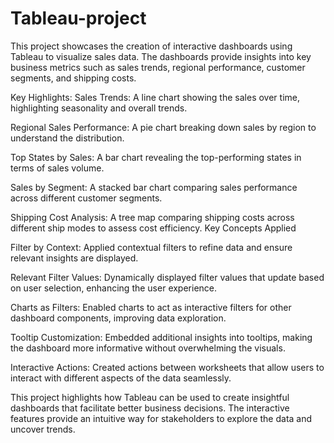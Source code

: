 # Tableau-project
This project showcases the creation of interactive dashboards using Tableau to visualize sales data. The dashboards provide insights into key business metrics such as sales trends, regional performance, customer segments, and shipping costs.

Key Highlights:
Sales Trends: A line chart showing the sales over time, highlighting seasonality and overall trends.

Regional Sales Performance: A pie chart breaking down sales by region to understand the distribution.

Top States by Sales: A bar chart revealing the top-performing states in terms of sales volume.

Sales by Segment: A stacked bar chart comparing sales performance across different customer segments.

Shipping Cost Analysis: A tree map comparing shipping costs across different ship modes to assess cost efficiency.
Key Concepts Applied

Filter by Context: Applied contextual filters to refine data and ensure relevant insights are displayed.

Relevant Filter Values: Dynamically displayed filter values that update based on user selection, enhancing the user experience.

Charts as Filters: Enabled charts to act as interactive filters for other dashboard components, improving data exploration.

Tooltip Customization: Embedded additional insights into tooltips, making the dashboard more informative without overwhelming the visuals.

Interactive Actions: Created actions between worksheets that allow users to interact with different aspects of the data seamlessly.


This project highlights how Tableau can be used to create insightful dashboards that facilitate better business decisions. The interactive features provide an intuitive way for stakeholders to explore the data and uncover trends.

